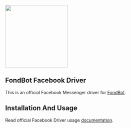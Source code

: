 <img src="https://fondbot.io/images/logo.png" width="200px">

## FondBot Facebook Driver
This is an official Facebook Messenger driver for [FondBot](https://github.com/fondbot/fondbot).

## Installation And Usage

Read official Facebook Driver usage [documentation](https://fondbot.io/docs/en/master/drivers/facebook).
